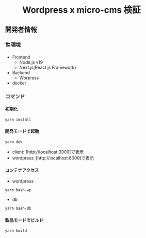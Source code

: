 <div align="center">

# Wordpress x micro-cms 検証

</div>

## 開発者情報

### 🏗️環境

- Frontend
  - Node.js v19
  - Next.js(React.js Framework)
- Backend
  - Worpress
- docker

### コマンド

#### 初期化
```bash
yarn install
```

#### 開発モードで起動
```bash
yarn dev
```
- client: [http://localhost:3000]で表示
- wordpress: [http://localhost:8000]で表示

#### コンテナアクセス

- wordpress

```bash
yarn bash-wp
```

- db

```bash
yarn bash-db
```

#### 製品モードでビルド
```build
yarn build
```

